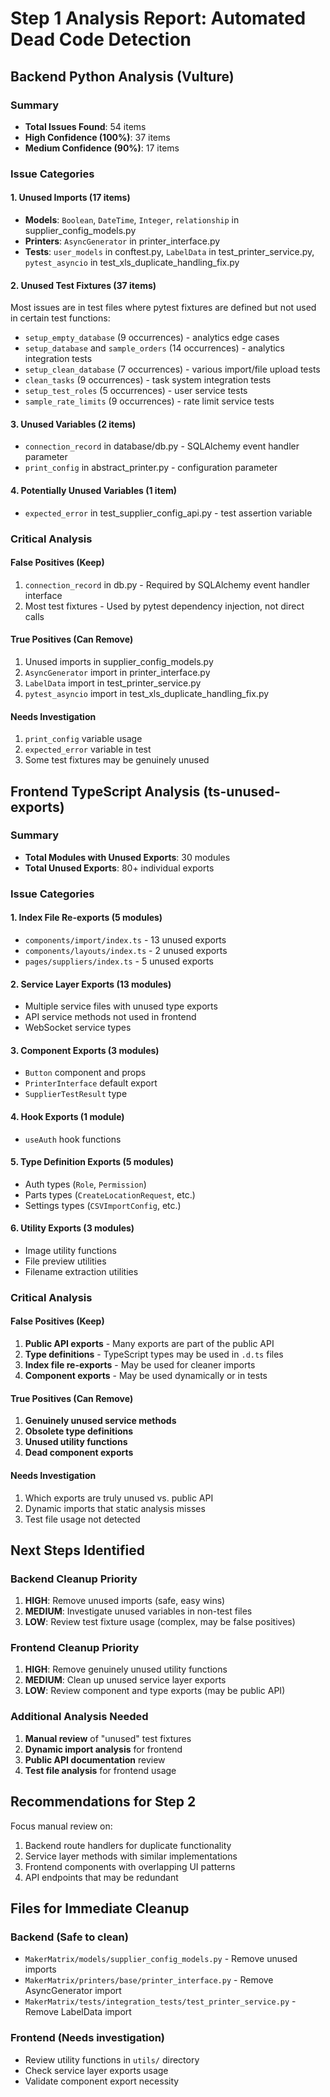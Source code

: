 # Step 1 Analysis Report: Automated Dead Code Detection

## Backend Python Analysis (Vulture)

### Summary
- **Total Issues Found**: 54 items
- **High Confidence (100%)**: 37 items
- **Medium Confidence (90%)**: 17 items

### Issue Categories

#### 1. Unused Imports (17 items)
- **Models**: `Boolean`, `DateTime`, `Integer`, `relationship` in supplier_config_models.py
- **Printers**: `AsyncGenerator` in printer_interface.py
- **Tests**: `user_models` in conftest.py, `LabelData` in test_printer_service.py, `pytest_asyncio` in test_xls_duplicate_handling_fix.py

#### 2. Unused Test Fixtures (37 items)
Most issues are in test files where pytest fixtures are defined but not used in certain test functions:
- `setup_empty_database` (9 occurrences) - analytics edge cases
- `setup_database` and `sample_orders` (14 occurrences) - analytics integration tests  
- `setup_clean_database` (7 occurrences) - various import/file upload tests
- `clean_tasks` (9 occurrences) - task system integration tests
- `setup_test_roles` (5 occurrences) - user service tests
- `sample_rate_limits` (9 occurrences) - rate limit service tests

#### 3. Unused Variables (2 items)
- `connection_record` in database/db.py - SQLAlchemy event handler parameter
- `print_config` in abstract_printer.py - configuration parameter

#### 4. Potentially Unused Variables (1 item)
- `expected_error` in test_supplier_config_api.py - test assertion variable

### Critical Analysis

#### False Positives (Keep)
1. `connection_record` in db.py - Required by SQLAlchemy event handler interface
2. Most test fixtures - Used by pytest dependency injection, not direct calls

#### True Positives (Can Remove)
1. Unused imports in supplier_config_models.py
2. `AsyncGenerator` import in printer_interface.py  
3. `LabelData` import in test_printer_service.py
4. `pytest_asyncio` import in test_xls_duplicate_handling_fix.py

#### Needs Investigation
1. `print_config` variable usage
2. `expected_error` variable in test
3. Some test fixtures may be genuinely unused

## Frontend TypeScript Analysis (ts-unused-exports)

### Summary
- **Total Modules with Unused Exports**: 30 modules
- **Total Unused Exports**: 80+ individual exports

### Issue Categories

#### 1. Index File Re-exports (5 modules)
- `components/import/index.ts` - 13 unused exports
- `components/layouts/index.ts` - 2 unused exports  
- `pages/suppliers/index.ts` - 5 unused exports

#### 2. Service Layer Exports (13 modules)
- Multiple service files with unused type exports
- API service methods not used in frontend
- WebSocket service types

#### 3. Component Exports (3 modules)
- `Button` component and props
- `PrinterInterface` default export
- `SupplierTestResult` type

#### 4. Hook Exports (1 module)
- `useAuth` hook functions

#### 5. Type Definition Exports (5 modules)
- Auth types (`Role`, `Permission`)
- Parts types (`CreateLocationRequest`, etc.)
- Settings types (`CSVImportConfig`, etc.)

#### 6. Utility Exports (3 modules)
- Image utility functions
- File preview utilities
- Filename extraction utilities

### Critical Analysis

#### False Positives (Keep)
1. **Public API exports** - Many exports are part of the public API
2. **Type definitions** - TypeScript types may be used in `.d.ts` files
3. **Index file re-exports** - May be used for cleaner imports
4. **Component exports** - May be used dynamically or in tests

#### True Positives (Can Remove)
1. **Genuinely unused service methods**
2. **Obsolete type definitions**
3. **Unused utility functions**
4. **Dead component exports**

#### Needs Investigation
1. Which exports are truly unused vs. public API
2. Dynamic imports that static analysis misses
3. Test file usage not detected

## Next Steps Identified

### Backend Cleanup Priority
1. **HIGH**: Remove unused imports (safe, easy wins)
2. **MEDIUM**: Investigate unused variables in non-test files
3. **LOW**: Review test fixture usage (complex, may be false positives)

### Frontend Cleanup Priority  
1. **HIGH**: Remove genuinely unused utility functions
2. **MEDIUM**: Clean up unused service layer exports
3. **LOW**: Review component and type exports (may be public API)

### Additional Analysis Needed
1. **Manual review** of "unused" test fixtures
2. **Dynamic import analysis** for frontend
3. **Public API documentation** review
4. **Test file analysis** for frontend usage

## Recommendations for Step 2

Focus manual review on:
1. Backend route handlers for duplicate functionality
2. Service layer methods with similar implementations
3. Frontend components with overlapping UI patterns
4. API endpoints that may be redundant

## Files for Immediate Cleanup

### Backend (Safe to clean)
- `MakerMatrix/models/supplier_config_models.py` - Remove unused imports
- `MakerMatrix/printers/base/printer_interface.py` - Remove AsyncGenerator import
- `MakerMatrix/tests/integration_tests/test_printer_service.py` - Remove LabelData import

### Frontend (Needs investigation)
- Review utility functions in `utils/` directory
- Check service layer exports usage
- Validate component export necessity